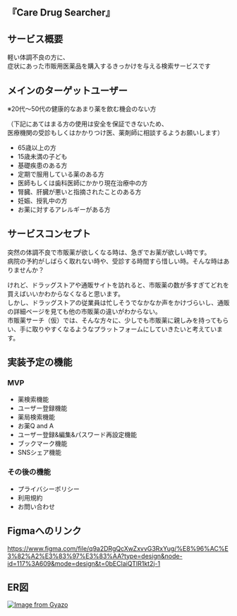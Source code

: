## 『Care Drug Searcher』

## サービス概要
軽い体調不良の方に、<br>
症状にあった市販用医薬品を購入するきっかけを与える検索サービスです<br>

##  メインのターゲットユーザー
※20代〜50代の健康的なあまり薬を飲む機会のない方<br>

（下記にあてはまる方の使用は安全を保証できないため、<br>
医療機関の受診もしくはかかりつけ医、薬剤師に相談するようお願いします）<br>

* 65歳以上の方<br>
* 15歳未満の子ども<br>
* 基礎疾患のある方<br>
* 定期で服用している薬のある方<br>
* 医師もしくは歯科医師にかかり現在治療中の方<br>
* 腎臓、肝臓が悪いと指摘されたことのある方<br>
* 妊娠、授乳中の方<br>
* お薬に対するアレルギーがある方<br>

##  サービスコンセプト

突然の体調不良で市販薬が欲しくなる時は、急ぎでお薬が欲しい時です。<br>
病院の予約がしばらく取れない時や、受診する時間すら惜しい時。そんな時はありませんか？<br>

けれど、ドラッグストアや通販サイトを訪れると、市販薬の数が多すぎてどれを買えばいいかわからなくなると思います。<br>
しかし、ドラッグストアの従業員は忙しそうでなかなか声をかけづらいし、通販の詳細ページを見ても他の市販薬の違いがわからない。<br>
市販薬サーチ（仮）では、そんな方々に、少しでも市販薬に親しみを持ってもらい、手に取りやすくなるようなプラットフォームにしていきたいと考えています。<br>

## 実装予定の機能

### MVP

* 薬検索機能<br>
* ユーザー登録機能<br>
* 薬局検索機能<br>
* お薬Q and A<br>
* ユーザー登録&編集&パスワード再設定機能<br>
* ブックマーク機能<br>
* SNSシェア機能<br>

### その後の機能

* プライバシーポリシー<br>
* 利用規約
* お問い合わせ<br>

## Figmaへのリンク
https://www.figma.com/file/q9a2DRgQcXwZxvvG3RxYug/%E8%96%AC%E3%82%A2%E3%83%97%E3%83%AA?type=design&node-id=117%3A609&mode=design&t=0bEClaiQTIR1kt2j-1

## ER図
[![Image from Gyazo](https://i.gyazo.com/664c04dbb4882ef7c0775f40f78a4a54.png)](https://gyazo.com/664c04dbb4882ef7c0775f40f78a4a54)